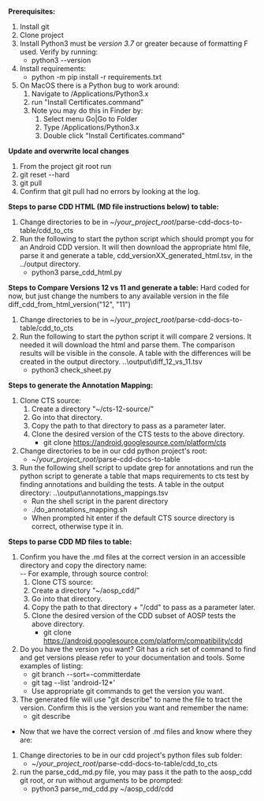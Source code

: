 
**Prerequisites:**
1. Install git
2. Clone project 
3. Install Python3 must be *version 3.7* or greater because of formatting F used. Verify by running:
   - python3 --version    
4. Install requirements: 
   - python -m pip install -r requirements.txt
5. On MacOS there is a Python bug to work around:
   1. Navigate to /Applications/Python3.x
   2. run "Install Certificates.command"
   3. Note you may do this in Finder by:
      1. Select menu Go|Go to Folder
      2. Type /Applications/Python3.x
      3. Double click "Install Certificates.command"

**Update and overwrite local changes**
1. From the project git root run 
2. git reset --hard
3. git pull
4. Confirm that git pull had no errors by looking at the log.

**Steps to parse CDD HTML (MD file instructions below) to table:**
1. Change directories to be in  ~/_your_project_root_/parse-cdd-docs-to-table/cdd_to_cts 
2. Run the following to start the python script which should prompt you for an Android CDD version. It will then download 
 the appropriate html file, parse it and generate a table, cdd_versionXX_generated_html.tsv, in the ../output directory.
   - python3 parse_cdd_html.py

**Steps to Compare Versions 12 vs 11 and generate a table:** 
Hard coded for now, but just change the numbers to any available version in the file  diff_cdd_from_html_version("12", "11")
1. Change directories to be in ~/_your_project_root_/parse-cdd-docs-to-table/cdd_to_cts
2. Run the following to start the python script it will compare 2 versions. It needed it will download the html and parse them.
The comparison results will be visible in the console. A table with the differences will be created in the output directory. ..\output\diff_12_vs_11.tsv
   - python3 check_sheet.py

**Steps to generate the Annotation Mapping:**
1. Clone CTS source: 
   1. Create a directory "~/cts-12-source/" 
   2. Go into that directory.
   3. Copy the path to that directory to pass as a parameter later.
   4. Clone the desired version of the CTS tests to the above directory. 
      - git clone https://android.googlesource.com/platform/cts
2. Change directories to be in our cdd python project's root:
   - ~/_your_project_root_/parse-cdd-docs-to-table 
3. Run the following shell script to update grep for annotations and run the python script to generate a table that maps requirements to cts test by finding annotations and building the tests. A table in the output directory: ..\output\annotations_mappings.tsv 
   - Run the shell script in the parent directory
   - ./do_annotations_mapping.sh
   - When prompted hit enter if the default CTS source directory is correct, otherwise type it in. 

**Steps to parse CDD MD files to table:**
1. Confirm you have the .md files at the correct version in an accessible directory and copy the directory name:  
-- For example, through source control:
   1. Clone CTS source:
   2. Create a directory "~/aosp_cdd/" 
   3. Go into that directory.
   4. Copy the path to that directory + "/cdd" to pass as a parameter later.
   5. Clone the desired version of the CDD subset of AOSP tests the above directory. 
      - git clone https://android.googlesource.com/platform/compatibility/cdd
2. Do you have the version you want? Git has a rich set of command to find and get versions please refer to your documentation and tools. Some examples of listing:
   - git branch --sort=-committerdate
   - git tag --list 'android-12*'
   - Use appropriate git commands to get the version you want.
3. The generated file will use "git describe" to name the file to tract the version. Confirm this is the version you want and remember the name:
   - git describe
-  Now that we have the correct version of .md files and know where they are:
1. Change directories to be in our cdd project's python files sub folder:
   - ~/_your_project_root_/parse-cdd-docs-to-table/cdd_to_cts
2. run the parse_cdd_md.py file, you may pass it the path to the aosp_cdd git root, or run without arguments to be prompted:
   - python3 parse_md_cdd.py ~/aosp_cdd/cdd